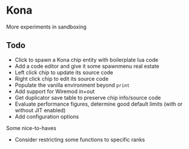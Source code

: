 # Kona

More experiments in sandboxing

## Todo

- Click to spawn a Kona chip entity with boilerplate lua code
- Add a code editor and give it some spawnmenu real estate
- Left click chip to update its source code
- Right click chip to edit its source code
- Populate the vanilla environment beyond `print`
- Add support for Wiremod in+out
- Get duplicator save table to preserve chip info/source code
- Evaluate performance figures, determine good default limits (with or without JIT enabled)
- Add configuration options

Some nice-to-haves
- Consider restricting some functions to specific ranks

